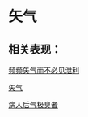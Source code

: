 # 矢气

## 相关表现：

[频频矢气而不必见泄利](https://zuoye.gmzyh.com/search?key=频频矢气而不必见泄利)
[矢气](https://zuoye.gmzyh.com/search?key=矢气)
[病人后气极臭者](https://zuoye.gmzyh.com/search?key=病人后气极臭者)